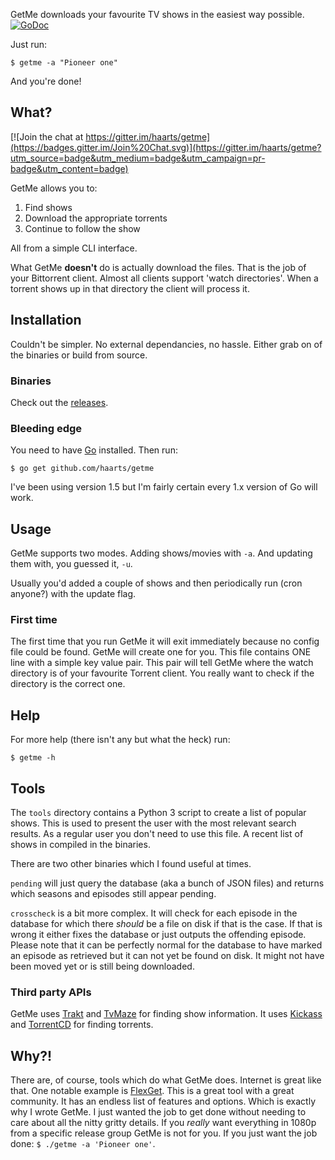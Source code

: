 GetMe downloads your favourite TV shows in the easiest way possible.
[![GoDoc](https://godoc.org/github.com/haarts/getme?status.svg)](https://godoc.org/github.com/haarts/getme)

Just run:
```
$ getme -a "Pioneer one"
```
And you're done!

## What?

[![Join the chat at https://gitter.im/haarts/getme](https://badges.gitter.im/Join%20Chat.svg)](https://gitter.im/haarts/getme?utm_source=badge&utm_medium=badge&utm_campaign=pr-badge&utm_content=badge)

GetMe allows you to:

1. Find shows
2. Download the appropriate torrents
3. Continue to follow the show

All from a simple CLI interface.

What GetMe **doesn't** do is actually download the files. That is the job of your
Bittorrent client. Almost all clients support 'watch directories'. When a
torrent shows up in that directory the client will process it.

## Installation
Couldn't be simpler. No external dependancies, no hassle. Either grab on of the
binaries or build from source.

### Binaries
Check out the [releases](https://github.com/haarts/getme/releases).

### Bleeding edge
You need to have [Go](https://golang.org) installed. Then run:

```
$ go get github.com/haarts/getme
```

I've been using version 1.5 but I'm fairly certain every 1.x version of Go will
work.

## Usage

GetMe supports two modes. Adding shows/movies with `-a`. And updating them
with, you guessed it, `-u`.

Usually you'd added a couple of shows and then periodically run (cron anyone?)
with the update flag.

### First time
The first time that you run GetMe it will exit immediately because no config
file could be found. GetMe will create one for you. 
This file contains ONE line with a simple key value pair. This pair will tell
GetMe where the watch directory is of your favourite Torrent client. 
You really want to check if the directory is the correct one.

## Help

For more help (there isn't any but what the heck) run:

```
$ getme -h
```

## Tools

The `tools` directory contains a Python 3 script to create a list of popular
shows. This is used to present the user with the most relevant search results.
As a regular user you don't need to use this file. A recent list of shows in
compiled in the binaries.

There are two other binaries which I found useful at times.

`pending` will just query the database (aka a bunch of JSON files) and returns
which seasons and episodes still appear pending.

`crosscheck` is a bit more complex. It will check for each episode in the
database for which there *should* be a file on disk if that is the case. If
that is wrong it either fixes the database or just outputs the offending
episode. Please note that it can be perfectly normal for the database to have
marked an episode as retrieved but it can not yet be found on disk. It might
not have been moved yet or is still being downloaded.

### Third party APIs

GetMe uses [Trakt](http://trakt.tv/) and [TvMaze](http://tvmaze.com/) for finding show information. It uses
[Kickass](http://kat.cr/) and [TorrentCD](http://torrent.cd/) for finding torrents.

## Why?!

There are, of course, tools which do what GetMe does. Internet is great like
that. One notable example is [FlexGet](flexget.com). This is a great tool with
a great community. It has an endless list of features and options. Which is
exactly why I wrote GetMe. I just wanted the job to get done without needing to
care about all the nitty gritty details. If you _really_ want everything in
1080p from a specific release group GetMe is not for you. If you just want the
job done: `$ ./getme -a 'Pioneer one'`.
